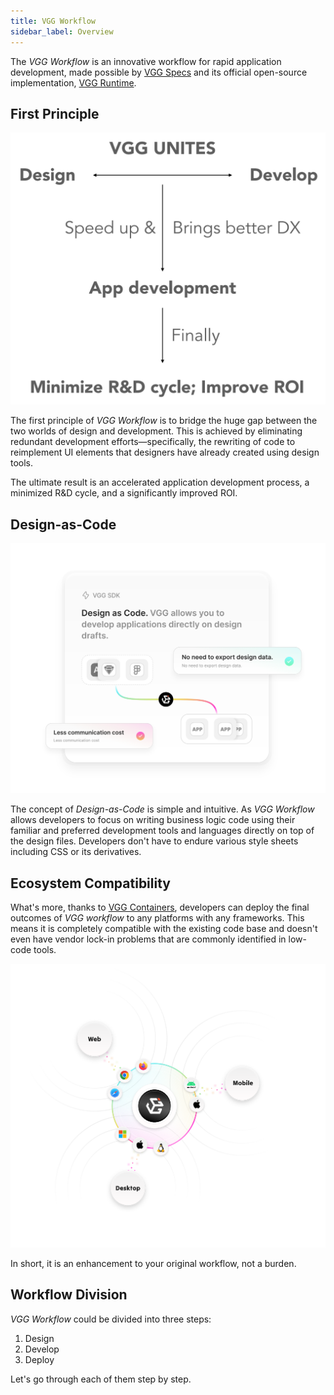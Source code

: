 ```yaml
---
title: VGG Workflow
sidebar_label: Overview
---
```


The _VGG Workflow_ is an innovative workflow for rapid application development,
made possible by [VGG Specs](/specs/overview) and its official open-source
implementation, [VGG Runtime](https://github.com/verygoodgraphics/vgg_runtime).

## First Principle

<img src="/img/principle.png" alt="first_principle" className='doc-image'/>

The first principle of _VGG Workflow_ is to bridge the huge gap between the two
worlds of design and development. This is achieved by eliminating redundant
development efforts—specifically, the rewriting of code to reimplement UI
elements that designers have already created using design tools.

The ultimate result is an accelerated application development process, a
minimized R&D cycle, and a significantly improved ROI.

## Design-as-Code

<img src="/img/dac.svg" alt="design-as-code" className='doc-image' />

The concept of _Design-as-Code_ is simple and intuitive. As _VGG Workflow_
allows developers to focus on writing business logic code using their familiar
and preferred development tools and languages directly on top of the design
files. Developers don't have to endure various style sheets including CSS or its
derivatives.

## Ecosystem Compatibility

What's more, thanks to [VGG Containers](/containers/overview), developers can
deploy the final outcomes of _VGG workflow_ to any platforms with any
frameworks. This means it is completely compatible with the existing code base
and doesn't even have vendor lock-in problems that are commonly identified in
low-code tools.

<img src="/img/platform.svg" alt="platform" className='doc-image' />

In short, it is an enhancement to your original workflow, not a burden.

## Workflow Division

_VGG Workflow_ could be divided into three steps:

1. Design
2. Develop
3. Deploy

Let's go through each of them step by step.
